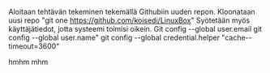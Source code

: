 Aloitaan tehtävän tekeminen tekemällä Githubiin uuden repon. Kloonataan uusi repo "git one https://github.com/koisedi/LinuxBox" 
Syötetään myös käyttäjätiedot, jotta systeemi toimisi oikein. Git config --global user.email 
git config --global user.name"
git config --global credential.helper "cache--timeout=3600"

hmhm mhm

